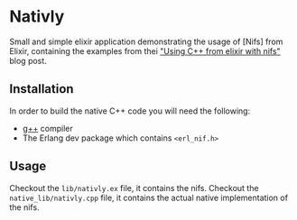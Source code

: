 # Nativly

Small and simple elixir application demonstrating the usage of [Nifs] from Elixir, containing the examples from thei ["Using C++ from elixir with nifs"](http://blog.techdominator.com/article/using-python-from-elixir.html) blog post.

## Installation

In order to build the native C++ code you will need the following:
 - [g++](https://gcc.gnu.org/) compiler
 - The Erlang dev package which contains `<erl_nif.h>`

## Usage

Checkout the `lib/nativly.ex` file, it contains the nifs.
Checkout the `native_lib/nativly.cpp` file, it contains the actual native implementation of the nifs.

